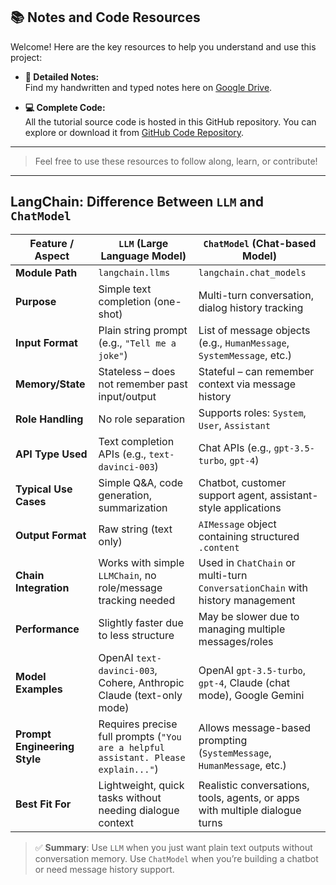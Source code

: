 ## 📚 Notes and Code Resources

Welcome! Here are the key resources to help you understand and use this project:

- **📝 Detailed Notes:**  
  Find my handwritten and typed notes here on [Google Drive]().

- **💻 Complete Code:**  
  All the tutorial source code is hosted in this GitHub repository. You can explore or download it from [GitHub Code Repository]().

---

> Feel free to use these resources to follow along, learn, or contribute!



---





##  LangChain: Difference Between `LLM` and `ChatModel`

| Feature / Aspect           | `LLM` (Large Language Model)                                                                 | `ChatModel` (Chat-based Model)                                                             |
|----------------------------|-----------------------------------------------------------------------------------------------|---------------------------------------------------------------------------------------------|
| **Module Path**            | `langchain.llms`                                                                              | `langchain.chat_models`                                                                    |
| **Purpose**                | Simple text completion (one-shot)                                                             | Multi-turn conversation, dialog history tracking                                           |
| **Input Format**           | Plain string prompt (e.g., `"Tell me a joke"`)                                                | List of message objects (e.g., `HumanMessage`, `SystemMessage`, etc.)                      |
| **Memory/State**           | Stateless – does not remember past input/output                                               | Stateful – can remember context via message history                                        |
| **Role Handling**          | No role separation                                                                            | Supports roles: `System`, `User`, `Assistant`                                              |
| **API Type Used**          | Text completion APIs (e.g., `text-davinci-003`)                                               | Chat APIs (e.g., `gpt-3.5-turbo`, `gpt-4`)                                                  |
| **Typical Use Cases**      | Simple Q&A, code generation, summarization                                                    | Chatbot, customer support agent, assistant-style applications                              |
| **Output Format**          | Raw string (text only)                                                                        | `AIMessage` object containing structured `.content`                                         |
| **Chain Integration**      | Works with simple `LLMChain`, no role/message tracking needed                                 | Used in `ChatChain` or multi-turn `ConversationChain` with history management              |
| **Performance**            | Slightly faster due to less structure                                                         | May be slower due to managing multiple messages/roles                                      |
| **Model Examples**         | OpenAI `text-davinci-003`, Cohere, Anthropic Claude (text-only mode)                          | OpenAI `gpt-3.5-turbo`, `gpt-4`, Claude (chat mode), Google Gemini                         |
| **Prompt Engineering Style** | Requires precise full prompts (`"You are a helpful assistant. Please explain..."`)           | Allows message-based prompting (`SystemMessage`, `HumanMessage`, etc.)                     |
| **Best Fit For**           | Lightweight, quick tasks without needing dialogue context                                     | Realistic conversations, tools, agents, or apps with multiple dialogue turns               |

> ✅ **Summary**: Use `LLM` when you just want plain text outputs without conversation memory. Use `ChatModel` when you’re building a chatbot or need message history support.

